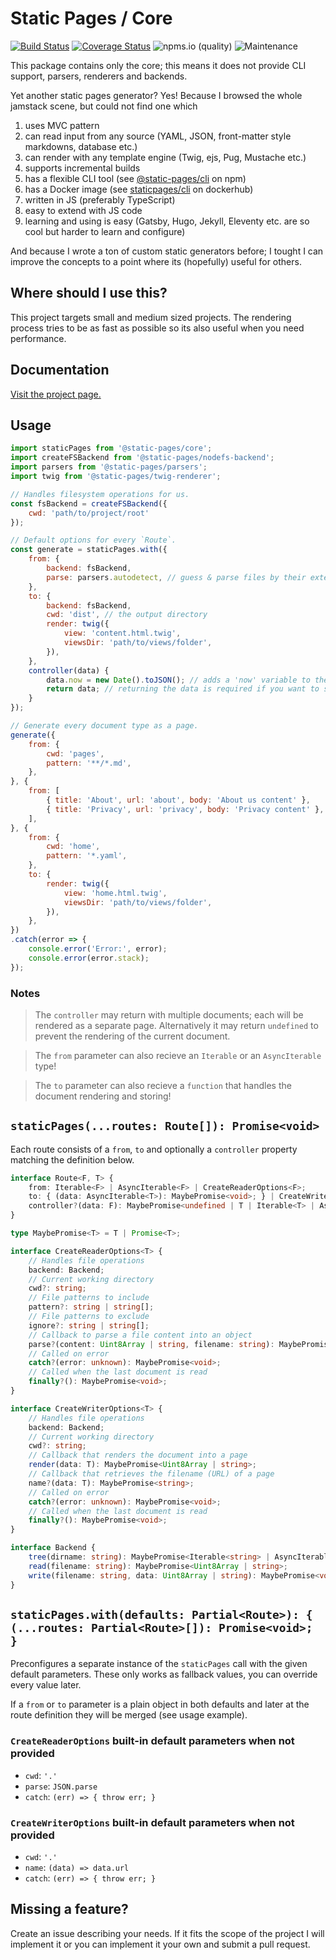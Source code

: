 # Static Pages / Core

[![Build Status](https://github.com/staticpagesjs/core/actions/workflows/build.yaml/badge.svg)](https://github.com/staticpagesjs/core/actions/workflows/build.yaml)
[![Coverage Status](https://coveralls.io/repos/github/staticpagesjs/core/badge.svg?branch=master)](https://coveralls.io/github/staticpagesjs/core?branch=master)
![npms.io (quality)](https://img.shields.io/npms-io/quality-score/@static-pages/core?label=quality)
![Maintenance](https://img.shields.io/maintenance/yes/2023)

This package contains only the core; this means it does not provide CLI support, parsers, renderers and backends.

Yet another static pages generator?
Yes! Because I browsed the whole jamstack scene, but could not find one which
1. uses MVC pattern
2. can read input from any source (YAML, JSON, front-matter style markdowns, database etc.)
3. can render with any template engine (Twig, ejs, Pug, Mustache etc.)
4. supports incremental builds
5. has a flexible CLI tool (see [@static-pages/cli](https://www.npmjs.com/package/@static-pages/cli) on npm)
6. has a Docker image (see [staticpages/cli](https://hub.docker.com/repository/docker/staticpages/cli) on dockerhub)
7. written in JS (preferably TypeScript)
8. easy to extend with JS code
9. learning and using is easy (Gatsby, Hugo, Jekyll, Eleventy etc. are so cool but harder to learn and configure)

And because I wrote a ton of custom static generators before; I tought I can improve the concepts to a point where its (hopefully) useful for others.

## Where should I use this?
This project targets small and medium sized projects. The rendering process tries to be as fast as possible so its also useful when you need performance.

## Documentation
[Visit the project page.](https://staticpagesjs.github.io/)

## Usage

```js
import staticPages from '@static-pages/core';
import createFSBackend from '@static-pages/nodefs-backend';
import parsers from '@static-pages/parsers';
import twig from '@static-pages/twig-renderer';

// Handles filesystem operations for us.
const fsBackend = createFSBackend({
    cwd: 'path/to/project/root'
});

// Default options for every `Route`.
const generate = staticPages.with({
    from: {
        backend: fsBackend,
        parse: parsers.autodetect, // guess & parse files by their extension
    },
    to: {
        backend: fsBackend,
        cwd: 'dist', // the output directory
        render: twig({
            view: 'content.html.twig',
            viewsDir: 'path/to/views/folder',
        }),
    },
    controller(data) {
        data.now = new Date().toJSON(); // adds a 'now' variable to the template context
        return data; // returning the data is required if you want to send it to the renderer
    }
});

// Generate every document type as a page.
generate({
    from: {
        cwd: 'pages',
        pattern: '**/*.md',
    },
}, {
    from: [
        { title: 'About', url: 'about', body: 'About us content' },
        { title: 'Privacy', url: 'privacy', body: 'Privacy content' },
    ],
}, {
    from: {
        cwd: 'home',
        pattern: '*.yaml',
    },
    to: {
        render: twig({
            view: 'home.html.twig',
            viewsDir: 'path/to/views/folder',
        }),
    },
})
.catch(error => {
    console.error('Error:', error);
    console.error(error.stack);
});
```

### Notes

> The `controller` may return with multiple documents; each will be rendered as a separate page. Alternatively it may return `undefined` to prevent the rendering of the current document.

> The `from` parameter can also recieve an `Iterable` or an `AsyncIterable` type!

> The `to` parameter can also recieve a `function` that handles the document rendering and storing!


## `staticPages(...routes: Route[]): Promise<void>`

Each route consists of a `from`, `to` and optionally a `controller` property matching the definition below.

```ts
interface Route<F, T> {
    from: Iterable<F> | AsyncIterable<F> | CreateReaderOptions<F>;
    to: { (data: AsyncIterable<T>): MaybePromise<void>; } | CreateWriterOptions<T>;
    controller?(data: F): MaybePromise<undefined | T | Iterable<T> | AsyncIterable<T>>;
}

type MaybePromise<T> = T | Promise<T>;

interface CreateReaderOptions<T> {
    // Handles file operations
    backend: Backend;
    // Current working directory
    cwd?: string;
    // File patterns to include
    pattern?: string | string[];
    // File patterns to exclude
    ignore?: string | string[];
    // Callback to parse a file content into an object
    parse?(content: Uint8Array | string, filename: string): MaybePromise<T>;
    // Called on error
    catch?(error: unknown): MaybePromise<void>;
    // Called when the last document is read
    finally?(): MaybePromise<void>;
}

interface CreateWriterOptions<T> {
    // Handles file operations
    backend: Backend;
    // Current working directory
    cwd?: string;
    // Callback that renders the document into a page
    render(data: T): MaybePromise<Uint8Array | string>;
    // Callback that retrieves the filename (URL) of a page
    name?(data: T): MaybePromise<string>;
    // Called on error
    catch?(error: unknown): MaybePromise<void>;
    // Called when the last document is read
    finally?(): MaybePromise<void>;
}

interface Backend {
    tree(dirname: string): MaybePromise<Iterable<string> | AsyncIterable<string>>;
    read(filename: string): MaybePromise<Uint8Array | string>;
    write(filename: string, data: Uint8Array | string): MaybePromise<void>;
}
```

## `staticPages.with(defaults: Partial<Route>): { (...routes: Partial<Route>[]): Promise<void>; }`

Preconfigures a separate instance of the `staticPages` call with the given default parameters.
These only works as fallback values, you can override every value later.

If a `from` or `to` parameter is a plain object in both defaults and later at the route definition they will be merged (see usage example).

### `CreateReaderOptions` built-in default parameters when not provided
- `cwd`: `'.'`
- `parse`: `JSON.parse`
- `catch`: `(err) => { throw err; }`

### `CreateWriterOptions` built-in default parameters when not provided
- `cwd`: `'.'`
- `name`: `(data) => data.url`
- `catch`: `(err) => { throw err; }`


## Missing a feature?
Create an issue describing your needs. If it fits the scope of the project I will implement it or you can implement it your own and submit a pull request.
